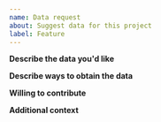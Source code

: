```yaml
---
name: Data request
about: Suggest data for this project
label: Feature
---
```


**Describe the data you'd like**
<!--A clear and concise description of the data. -->

**Describe ways to obtain the data**
<!-- Does the data need to be ingested from pre-computed data or evaluated? -->

**Willing to contribute**
<!-- Please indicate if you have personal time or computational resources to devote to data ingestion or generation. -->

**Additional context**
<!--Add any other context or screenshots about the feature request here. -->
